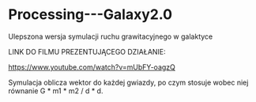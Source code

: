 # Processing---Galaxy2.0
Ulepszona wersja symulacji ruchu grawitacyjnego w galaktyce

LINK DO FILMU PREZENTUJĄCEGO DZIAŁANIE:

https://www.youtube.com/watch?v=mUbFY-oagzQ

Symulacja oblicza wektor do każdej gwiazdy, po czym stosuje wobec niej równanie G * m1 * m2 / d * d.
